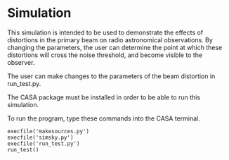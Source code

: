 Simulation
==========

This simulation is intended to be used to demonstrate the effects of
distortions in the primary beam on radio astronomical observations. By changing
the parameters, the user can determine the point at which these distortions
will cross the noise threshold, and become visible to the observer.

The user can make changes to the parameters of the beam distortion in run_test.py.

The CASA package must be installed in order to be able to run this simulation.

To run the program, type these commands into the CASA terminal.

    execfile('makesources.py')
    execfile('simsky.py')
    execfile('run_test.py')
    run_test()

